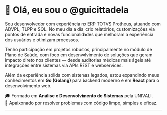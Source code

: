 # 👋 Olá, eu sou o @guicittadela

Sou desenvolvedor com experiência no ERP TOTVS Protheus, atuando com ADVPL, TLPP e SQL. No meu dia a dia, crio relatórios, customizações via pontos de entrada e novas funcionalidades que melhoram a experiência dos usuários e otimizam processos.

Tenho participação em projetos robustos, principalmente no módulo de Plano de Saúde, com foco em desenvolvimento de soluções que geram impacto direto nos clientes — desde auditorias médicas mais ágeis até integrações entre sistemas via APIs REST e webservices.

Além da experiência sólida com sistemas legados, estou expandindo meus conhecimentos em **Go (Golang)** para backend moderno e em **React** para o desenvolvimento web.

🎓 Formado em **Análise e Desenvolvimento de Sistemas** pela UNIVALI.  
🚀 Apaixonado por resolver problemas com código limpo, simples e eficaz.

---
